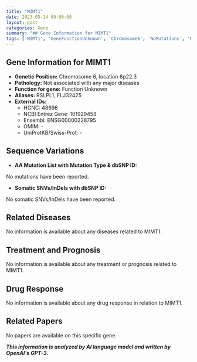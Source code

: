 ```yaml
---
title: "MIMT1"
date: 2023-05-14 00:00:00
layout: post
categories: Gene
summary: "## Gene Information for MIMT1"
tags: ['MIMT1', 'GeneFunctionUnknown', 'Chromosome6', 'NoMutations', 'NoDiseases', 'NoTreatment', 'NoDrugResponse', 'NoRelatedPapers']
---
```


## Gene Information for MIMT1

- **Genetic Position:** Chromosome 6, location 6p22.3
- **Pathology:** Not associated with any major diseases
- **Function for gene:** Function Unknown
- **Aliases:** RSLPL1, FLJ32425
- **External IDs:**
    - HGNC: 48696
    - NCBI Entrez Gene: 101929458
    - Ensembl: ENSG00000228795
    - OMIM: -
    - UniProtKB/Swiss-Prot: -

## Sequence Variations

- **AA Mutation List with Mutation Type & dbSNP ID:**

No mutations have been reported.

- **Somatic SNVs/InDels with dbSNP ID:**

No somatic SNVs/InDels have been reported.

## Related Diseases

No information is available about any diseases related to MIMT1.

## Treatment and Prognosis

No information is available about any treatment or prognosis related to MIMT1.

## Drug Response

No information is available about any drug response in relation to MIMT1.

## Related Papers

No papers are available on this specific gene.

**_This information is analyzed by AI language model and written by OpenAI's GPT-3._**